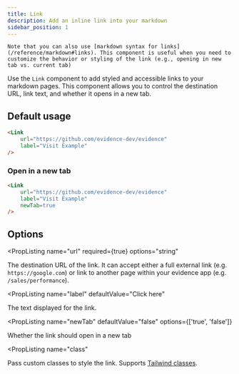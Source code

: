 ```yaml
---
title: Link
description: Add an inline link into your markdown
sidebar_position: 1
---
```


<Alert status=info>

    Note that you can also use [markdown syntax for links](/reference/markdown#links). This component is useful when you need to customize the behavior or styling of the link (e.g., opening in new tab vs. current tab)
</Alert>

Use the `Link` component to add styled and accessible links to your markdown pages. This component allows you to control the destination URL, link text, and whether it opens in a new tab.

## Default usage

<DocTab>
<div slot='preview'>
    <Link 
        url="https://github.com/evidence-dev/evidence"
        label="Visit Example"
    />
</div>

```markdown
<Link 
    url="https://github.com/evidence-dev/evidence"
    label="Visit Example"
/>
```
</DocTab>

### Open in a new tab

<DocTab>
<div slot='preview'>
    <Link 
        url="https://github.com/evidence-dev/evidence"
        label="Visit Example"
        newTab=true
    />
</div>

```markdown
<Link 
    url="https://github.com/evidence-dev/evidence"
    label="Visit Example"
    newTab=true
/>
```
</DocTab>

## Options

<PropListing 
    name="url"
    required={true}
    options="string"
>

The destination URL of the link. It can accept either a full external link (e.g. `https://google.com`) or link to another page within your evidence app (e.g. `/sales/performance`).
</PropListing>

<PropListing 
    name="label"
    defaultValue="Click here"
>
The text displayed for the link.
</PropListing>

<PropListing 
    name="newTab"
    defaultValue="false"
    options={['true', 'false']}
>
Whether the link should open in a new tab
</PropListing>

<PropListing 
    name="class"
>

Pass custom classes to style the link. Supports [Tailwind classes](https://tailwindcss.com).
</PropListing>
